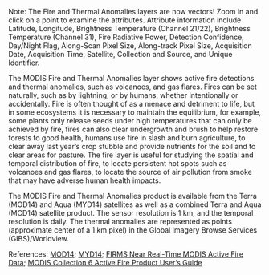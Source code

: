Note: The Fire and Thermal Anomalies layers are now vectors! Zoom in and click on a point to examine the attributes. Attribute information include Latitude, Longitude, Brightness Temperature (Channel 21/22), Brightness Temperature (Channel 31), Fire Radiative Power, Detection Confidence, Day/Night Flag, Along-Scan Pixel Size, Along-track Pixel Size, Acquisition Date, Acquisition Time, Satellite, Collection and Source, and Unique Identifier.

The MODIS Fire and Thermal Anomalies layer shows active fire detections and thermal anomalies, such as volcanoes, and gas flares. Fires can be set naturally, such as by lightning, or by humans, whether intentionally or accidentally. Fire is often thought of as a menace and detriment to life, but in some ecosystems it is necessary to maintain the equilibrium, for example, some plants only release seeds under high temperatures that can only be achieved by fire, fires can also clear undergrowth and brush to help restore forests to good health, humans use fire in slash and burn agriculture, to clear away last year’s crop stubble and provide nutrients for the soil and to clear areas for pasture. The fire layer is useful for studying the spatial and temporal distribution of fire, to locate persistent hot spots such as volcanoes and gas flares, to locate the source of air pollution from smoke that may have adverse human health impacts.

The MODIS Fire and Thermal Anomalies product is available from the Terra (MOD14) and Aqua (MYD14) satellites as well as a combined Terra and Aqua (MCD14) satellite product. The sensor resolution is 1 km, and the temporal resolution is daily. The thermal anomalies are represented as points (approximate center of a 1 km pixel) in the Global Imagery Browse Services (GIBS)/Worldview.

References: [MOD14](https://modaps.modaps.eosdis.nasa.gov/services/about/products/c6-nrt/MOD14.html); [MYD14](https://modaps.modaps.eosdis.nasa.gov/services/about/products/c6-nrt/MYD14.html); [FIRMS Near Real-Time MODIS Active Fire Data](https://earthdata.nasa.gov/earth-observation-data/near-real-time/firms/active-fire-data); [MODIS Collection 6 Active Fire Product User’s Guide](https://cdn.earthdata.nasa.gov/conduit/upload/3865/MODIS_C6_Fire_User_Guide_A.pdf)
